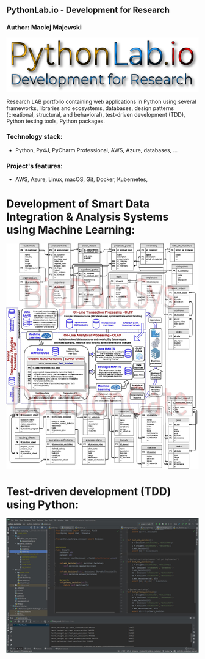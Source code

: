 ## PythonLab.io - Development for Research

### Author: Maciej Majewski


![PythonLab.io](/images/pythonlab.io.jpg)


Research LAB portfolio containing web applications in Python using several frameworks, libraries and ecosystems, databases, design patterns (creational, structural, and behavioral), test-driven development (TDD), Python testing tools, Python packages.

### Technology stack:
* Python, Py4J, PyCharm Professional, AWS, Azure, databases, ...

### Project's features: 
* AWS, Azure, Linux, macOS, Git, Docker, Kubernetes, 

# Development of Smart Data Integration & Analysis Systems using Machine Learning:

![Smart Data Integration Analysis Systems using Machine Learning](/images/smart-data-integration-analysis-systems.jpg)

# Test-driven development (TDD) using Python:

![Test-driven development (TDD)](/images/tdd.jpg)

